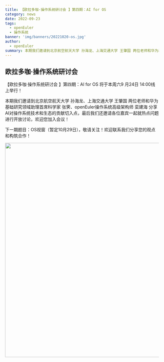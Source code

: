 ```yaml
---
title: 【欧拉多咖·操作系统研讨会 】第四期：AI for OS
category: news
date: 2022-09-23
tags:
  - openEuler
  - 操作系统
banner: 'img/banners/20221020-os.jpg'
author:
  - openEuler
summary: 本期我们邀请到北京航空航天大学 孙海龙、上海交通大学 王肇国 两位老师和华为基础研究领域助理首席科学家 张霁、openEuler操作系统高级架构师 栾建海 分享AI对操作系统技术和生态的贡献切入点。
---
```


## 欧拉多咖·操作系统研讨会

【欧拉多咖·操作系统研讨会 】第四期：AI for OS 将于本周六9 月24日 14:00线上举行！

本期我们邀请到北京航空航天大学 孙海龙、上海交通大学 王肇国 两位老师和华为基础研究领域助理首席科学家 张霁、openEuler操作系统高级架构师 栾建海 分享AI对操作系统技术和生态的贡献切入点，最后我们还邀请各位嘉宾一起就热点问题进行开放讨论，欢迎您加入会议！

下一期题目：OS视窗（暂定10月29日），敬请关注！欢迎联系我们分享您的观点和构筑合作！

<div style='text-align:center'> <img src="/img/news/20221020-os/1.jpg" width="700"> </div>
